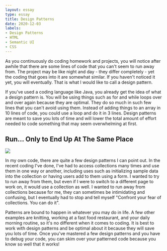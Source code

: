 ```yaml
---
layout: essay
type: essay
title: Design Patterns
date: 2020-12-03
labels:
- Design Patterns
- HTML
- Semantic UI
- CSS
---
```


As you continuously do coding homework and projects, you will notice after awhile that there are some lines of code that you can't seem to run away from. The project may be like night and day - they differ completely - yet the coding that goes into it are somewhat similar. If you haven't noticed it yet, you will eventually. That is what I would like to call a design pattern.

If you've used a coding language like Java, you already get the idea of what a design pattern is. You will be using things such as for and while loops over and over again because they are optimal. They do so much in such few lines that you can't avoid using them. Instead of adding things to an array in 10 lines of code, you could use a loop and do it in 3 lines. Design patterns are meant to save you lots of time and will lower the total amount of effort needed to code something that may seem overwhelming at first.

## Run... Only to End Up At The Same Place

<img class="ui medium left floated rounded image" src="../images/RunRun.png">

In my own code, there are quite a few design patterns I can point out. In the recent coding I've done, I've had to access collections many times and use them in one way or another, including uses such as initializing sample data into the collection or having users add to them using a form. I wanted to try to run away from them, but even if I were to switch to a different page to work on, it would use a collection as well. I wanted to run away from collections because for me, they can sometimes be intimidating and confusing, but I eventually had to stop and tell myself "Confront your fear of collections. You can do it".

Patterns are bound to happen in whatever you may do in life. A few other examples are knitting, working at a fast food restaurant, and your daily morning routine, so it's no different when it comes to coding. It is best to work with design patterns and be optimal about it because they will save you lots of time. Once you've mastered a few design patterns and you have to debug your code, you can skim over your patterned code because you know so well that it works!
